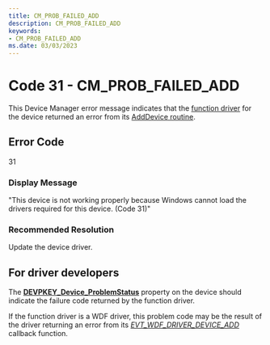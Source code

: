 ```yaml
---
title: CM_PROB_FAILED_ADD
description: CM_PROB_FAILED_ADD
keywords:
- CM_PROB_FAILED_ADD
ms.date: 03/03/2023
---
```


# Code 31 - CM_PROB_FAILED_ADD

This Device Manager error message indicates that the [function driver](../kernel/function-drivers.md) for the device returned an error from its [AddDevice routine](../kernel/writing-an-adddevice-routine.md).

## Error Code

31

### Display Message

"This device is not working properly because Windows cannot load the drivers required for this device. (Code 31)"

### Recommended Resolution

Update the device driver.

## For driver developers

The [**DEVPKEY_Device_ProblemStatus**](devpkey-device-problemstatus.md) property on the device should indicate the failure code returned by the function driver.

If the function driver is a WDF driver, this problem code may be the result of the driver returning an error from its [*EVT_WDF_DRIVER_DEVICE_ADD*](/windows-hardware/drivers/ddi/wdfdriver/nc-wdfdriver-evt_wdf_driver_device_add) callback function.
